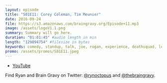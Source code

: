 ```yaml
---
layout: episode
title: "S01E11: Corey Coleman, Tim Meunier"
date: 2016-09-24
file: https://s3.amazonaws.com/braingravy.org/Episode+11.mp3
image: /assets/logoV1.1.png
summary: Summary will go here.
duration: "01:01:45" #audio length in min
length: "129894754" #filesize in bytes
keywords: comedy, standup, talk, joe, rogan, experience, deathsquad, legion, of, skanks, science, media, news, video, games, nerd, comics, nerdist, pop, culter, technology, politics, npr
promo: /assets/promos/S01E11.jpeg
---
```



- [YouTube](https://www.youtube.com/channel/UCeHkFQsmv90Num66OcKSAXg)


Find Ryan and Brain Gravy on Twitter: [@rynoctopus](https://twitter.com/rynoctopus) and [@thebraingravy](https://twitter.com/thebraingravy).